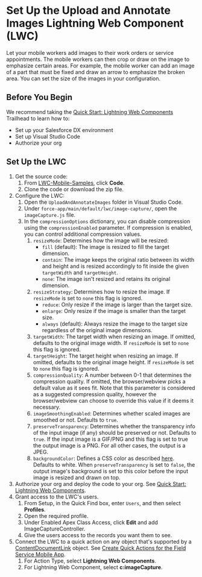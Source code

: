 # Set Up the Upload and Annotate Images Lightning Web Component (LWC)

Let your mobile workers add images to their work orders or service appointments. The mobile workers can then crop or draw on the image to emphasize certain areas. For example, the mobile worker can add an image of a part that must be fixed and draw an arrow to emphasize the broken area. You can set the size of the images in your configuration.

## Before You Begin

We recommend taking the [Quick Start: Lightning Web Components](https://trailhead.salesforce.com/content/learn/projects/quick-start-lightning-web-components) Trailhead to learn how to:

- Set up your Salesforce DX environment
- Set up Visual Studio Code
- Authorize your org

## Set Up the LWC

1. Get the source code:
   1. From [LWC-Mobile-Samples](https://github.com/forcedotcom/LWC-Mobile-Samples), click **Code**.
   2. Clone the code or download the zip file.
2. Configure the LWC:
   1. Open the `UploadAndAnnotateImages` folder in Visual Studio Code.
   2. Under `force-app/main/default/lwc/image-capture/`, open the `imageCapture.js` file.
   3. In the `compressionOptions` dictionary, you can disable compression using the `compressionEnabled` parameter. If compression is enabled, you can control additional compression values.
      1. `resizeMode`: Determines how the image will be resized:
         - `fill` (default): The image is resized to fill the target dimension.
         - `contain`: The image keeps the original ratio between its width and height and is resized accordingly to fit inside the given `targetWidth` and `targetHeight`.
         - `none`: The image isn't resized and retains its original dimension.
      2. `resizeStrategy`: Determines how to resize the image. If `resizeMode` is set to `none` this flag is ignored.
         - `reduce`: Only resize if the image is larger than the target size.
         - `enlarge`: Only resize if the image is smaller than the target size.
         - `always` (default): Always resize the image to the target size regardless of the original image dimensions.
      3. `targetWidth`: The target width when resizing an image. If omitted, defaults to the original image width. If `resizeMode` is set to `none` this flag is ignored.
      4. `targetHeight`: The target height when resizing an image. If omitted, defaults to the original image height. If `resizeMode` is set to `none` this flag is ignored.
      5. `compressionQuality`: A number between 0-1 that determines the compression quality. If omitted, the browser/webview picks a default value as it sees fit. Note that this parameter is considered as a suggested compression quality, however the browser/webview can choose to override this value if it deems it necessary.
      6. `imageSmoothingEnabled`: Determines whether scaled images are smoothed or not. Defaults to `true`.
      7. `preserveTransparency`: Determines whether the transparency info of the input image (if any) should be preserved or not. Defaults to `true`. If the input image is a GIF/PNG and this flag is set to true the output image is a PNG. For all other cases, the output is a JPEG.
      8. `backgroundColor`: Defines a CSS color as described [here](https://developer.mozilla.org/en-US/docs/Web/CSS/color_value). Defaults to white. When `preserveTransparency` is set to `false`, the output image's background is set to this color before the input image is resized and drawn on top.
3. Authorize your org and deploy the code to your org. See [Quick Start: Lightning Web Components](https://trailhead.salesforce.com/content/learn/projects/quick-start-lightning-web-components).
4. Grant access to the LWC's users.
   1. From Setup, in the Quick Find box, enter `Users`, and then select **Profiles**.
   2. Open the required profile.
   3. Under Enabled Apex Class Access, click **Edit** and add ImageCaptureController.
   4. Give the users access to the records you want them to see.
5. Connect the LWC to a quick action on any object that's supported by a [ContentDocumentLink](https://developer.salesforce.com/docs/atlas.en-us.object_reference.meta/object_reference/sforce_api_objects_contentdocumentlink.htm#:~:text=Account%2C%20Accreditation%2C%20ActivationTarget,WorkType%2C%20WorkTypeGroup%2C%20WorkTypeGroupMember) object. See [Create Quick Actions for the Field Service Mobile App](https://help.salesforce.com/s/articleView?id=sf.mfs_quick_actions.htm&type=5).
   1. For Action Type, select **Lightning Web Components**.
   2. For Lightning Web Component, select **c:imageCapture**.
